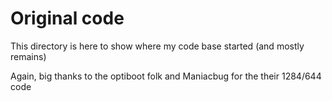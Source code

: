 # Original code

This directory is here to show where my code base started (and mostly remains)

Again, big thanks to the optiboot folk and Maniacbug for the their 1284/644 code
